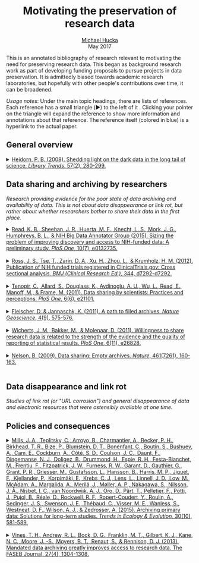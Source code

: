 <h1 align="center">Motivating the preservation of research data</h1>

<p align="center">
<a href="https://github.com/mhucka">Michael Hucka</a><br>
May 2017<br>
</p>

This is an annotated bibliography of research relevant to motivating the need for preserving research data.  This began as background research work as part of developing funding proposals to pursue projects in data preservation.  It is admittedly biased towards academic research laboratories, but hopefully with other people's contributions over time, it can be broadened.

*Usage notes*: Under the main topic headings, there are lists of references.  Each reference has a small triangle (▶︎) to the left of it .  Clicking your pointer on the triangle will expand the reference to show more information and annotations about that reference.  The reference itself (colored in blue) is a hyperlink to the actual paper.


## General overview

<details>
<summary><a href="files/heidorn_2008.pdf">Heidorn, P. B. (2008). Shedding light on the dark data in the long tail of science. <i>Library Trends</i>, 57(2), 280-299.</a></summary><br>
<em>
Outstanding article. Lays out the problem faced by libraries to preserve research output when much of scholarly data is never disseminated or published in a conventional form. Coined the term "dark data": "any data that is not easily found by potential users. Dark data may be positive or negative research findings or from either “large” or “small” science. Like dark matter, this dark data on the basis of volume may be more important than that which can be easily seen." Applies the concept of long-tail economics to science data. Discusses in a single place essentially all of the problems faced today by data preservation efforts in academia.
</em>
</details>

## Data sharing and archiving by researchers

<em>Research providing evidence for the poor state of data archiving and availability of data. This is not about data disappearance or link rot, but rather about whether researchers bother to share their data in the first place.</em>

<details>
<summary><a href="files/read_et_al_2015.pdf">Read, K. B., Sheehan, J. R., Huerta, M. F., Knecht, L. S., Mork, J. G., Humphreys, B. L., & NIH Big Data Annotator Group (2015). Sizing the problem of improving discovery and access to NIH-funded data: A preliminary study. <i>PloS One</i>, 10(7), e0132735.</a></summary><br>
<em>
They studied how many of the data sets generated annually by NIH-funded researchers was not deposited in a known data repository. They did this by analyzing journal articles in PubMed Central that could be identified as NIH-funded. They found "about 12% of the articles explicitly mention deposition of datasets in recognized repositories, leaving 88% that are invisible datasets." (Note that this does not necessarily mean the datasets are completely inaccessible, only that the are not reported as being deposited in a known location. They may be available from somewhere.) They also discuss how discoverability could be improved.
</em>
</details><br>

<details>
<summary><a href="files/ross_et_al_2012.pdf">Ross, J. S., Tse, T., Zarin, D. A., Xu, H., Zhou, L., & Krumholz, H. M. (2012). Publication of NIH funded trials registered in ClinicalTrials.gov: Cross sectional analysis. <i>BMJ (Clinical Research Ed.)</i>, 344, d7292-d7292.</a></summary><br>
<em>
Examined publication of NIH-funded clinical trials by searching Medline and correlating with ClinicalTrials.gov. Found "fewer than half of trials funded by NIH are published in a peer reviewed biomedical journal indexed by Medline within 30 months of trial completion. Moreover, after a median of 51 months after trial completion, a third of trials remained unpublished."</em>
</details><br>

<details>
<summary><a href="files/tenopir_et_al_2011.pdf">Tenopir, C., Allard, S., Douglass, K., Aydinoglu, A. U., Wu, L., Read, E., Manoff, M., & Frame, M. (2011). Data sharing by scientists: Practices and perceptions. <i>PloS One</i>, 6(6), e21101.</a></summary><br>
<em>
Surveyed researchers and asked them why they did or did not share their data. Also investigates some of the difficulties reported b people who do try to share their data. This is the best survey of its kind that I have found so far. This provides evidence that scientists have lots of excuses not to deposit their data in data archives.
</em>
</details><br>

<details>
<summary><a href="files/fleischer_et_al_2011.pdf">Fleischer, D. & Jannaschk, K. (2011). A path to filled archives. <i>Nature Geoscience</i>, 4(9), 575-576.</a></summary><br>
<em>
Short commentary on the state of data archiving and what the authors think it will take to improve things. Echoes much of what we already know. The following are some choice quotes: "We argue that most scientists view data deposition in remote archives as a burden, because it is too far removed from their daily routine." […] "The human interaction in the data pathway creates unacceptable bottlenecks: only an automated process can turn around the full quantity of data that are generated and published. The curation system simply will be overwhelmed if all data are to be submitted." […] "… we propose that each scientific institution should support its scientists in the form of local data navigators, in combination with structured data storage."
</em>
</details><br>

<details>
<summary><a href="files/wicherts_et_al_2011.pdf">Wicherts, J. M., Bakker, M., & Molenaar, D. (2011). Willingness to share research data is related to the strength of the evidence and the quality of reporting of statistical results. <i>PloS One</i>, 6(11), e26828.</a></summary><br>
<em>
Examined the hypothesis that researchers are reluctant to share data because the fear that reanalysis by other people may expose errors in their work or produce contradictory conclusions. Of 49 authors contacted, 21 shared some data; 13 failed to respond; 3 refused to share; 12 promised to share at a later date but never even after 6 years. Wicherts et al. then examined the correlation between the statistical power of the authors' published papers and their willingness to share data. They found authors were less likely to want to share data when the results they published had lower statistical power.
</em>
</details><br>

<details>
<summary><a href="files/nelson_2009.pdf">Nelson, B. (2009). Data sharing: Empty archives. <i>Nature</i>, 461(7261), 160-163.</a></summary><br>
<em>
Examines the state of data archives at the time, and the reasons it has been difficult to get researchers to archive their data.
</em>
</details><br>


## Data disappearance and link rot

<em>Studies of link rot (or "URL corrosion") and general disappearance of data and electronic resources that were ostensibly available at one time.</em>




## Policies and consequences

<details>
<summary><a href="files/mills_et_al_2015.pdf">Mills, J. A., Teplitsky, C., Arroyo, B., Charmantier, A., Becker, P. H., Birkhead, T. R., Bize, P., Blumstein, D. T., Bonenfant, C., Boutin, S., Bushuev, A., Cam, E., Cockburn, A., Côté, S. D., Coulson, J. C., Daunt, F., Dingemanse, N. J., Doligez, B., Drummond, H., Espie, R. H., Festa-Bianchet, M., Frentiu, F., Fitzpatrick, J. W., Furness, R. W., Garant, D., Gauthier, G., Grant, P. R., Griesser, M., Gustafsson, L., Hansson, B., Harris, M. P., Jiguet, F., Kjellander, P., Korpimäki, E., Krebs, C. J., Lens, L., Linnell, J. D., Low, M., McAdam, A., Margalida, A., Merilä, J., Møller, A. P., Nakagawa, S., Nilsson, J. Å., Nisbet, I. C., van Noordwijk, A. J., Oro, D., Pärt, T., Pelletier, F., Potti, J., Pujol, B., Réale, D., Rockwell, R. F., Ropert-Coudert, Y., Roulin, A., Sedinger, J. S., Swenson, J. E., Thébaud, C., Visser, M. E., Wanless, S., Westneat, D. F., Wilson, A. J., & Zedrosser, A. (2015). Archiving primary data: Solutions for long-term studies. <i>Trends in Ecology & Evolution</i>, 30(10), 581-589.</a></summary><br>
<em>
Surveyed researchers in ecology and evolution research, about public data archiving in repositories such as Dryad. Found considerable resistance. The reasons given by researchers concern what data would be archived and to whom access would be given. The paper gives a list of reasons for objections given by people, and proposes some possible solutions. One of the suggestions is this: "Data could be archived on institutional servers, and the institution and its staff could control access and determine if collaboration is appropriate. [...]. Such institutional databases also allow the preservation of data and their accessibility after the Pl retires."  Another idea: "implement data-tracking, allowing data collectors to obtain information  on who is using the data and why. For example, any request for data to the Climate Change, Agriculture, and Food Security Data Portal triggers an email to be sent to the PI who deposited the data. Journals should have a rule that no paper is considered where the data users have not corresponded with the data owners and included appropriate acknowledgement of the source of the data within the paper."</em>
</details><br>

<details>
<summary><a href="files/vines_et_al_2013.pdf">Vines, T. H., Andrew, R. L., Bock, D. G., Franklin, M. T., Gilbert, K. J., Kane, N. C., Moore, J. -S., Moyers, B. T., Renaut, S., & Rennison, D. J. (2013). Mandated data archiving greatly improves access to research data. The FASEB Journal, 27(4), 1304-1308.</a></summary><br>
<em>
Examined the impact of journal policies on the availability of data. Found that when journals required archiving of data, it improves the odds of finding the data online by 1000 times. However, when it is not a requirement, less than 23% of the data was available online. Journals studied focused on evolutionary biology and included BMC Evolutionary Biology and PLoS One. Conclusion: mandatory data deposition rules by journals had the greatest impact on data availability.
</em>
</details><br>


<!--
template:

<details>
<summary><a href="files/"></a></summary><br>
<em>
</em>
</details><br>
-->
